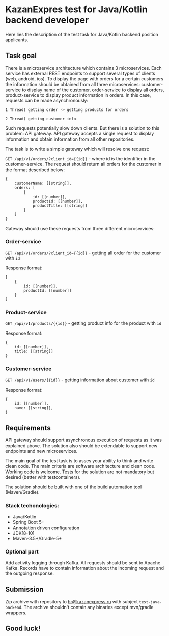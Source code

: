 # KazanExpres test for Java/Kotlin backend developer
Here lies the description of the test task for Java/Kotlin backend position applicants.
## Task goal
There is a microservice architecture which contains 3 microservices. Each service has external REST endpoints to support several types of clients (web, android, ios). To display the page with orders for a certain customers the information should be obtained from all three microservices: customer-service to display name of the customer, order-service to display all orders, product-service to display product information in orders. In this case, requests can be made asynchronously:

`1 Thread) getting order -> getting products for orders`

`2 Thread) getting customer info`

Such requests potentially slow down clients. But there is a solution to this problem: API gateway. API gateway accepts a single request to display information and obtain information from all other repositories. 

The task is to write a simple gateway which will resolve one request:

`GET /api/v1/orders/?client_id={{id}}` - where id is the identifier in the customer-service. The request should return all orders for the customer in the format described below:
```
{
	customerName: [[string]],
	orders: [
		{
			id: [[number]],
			productId: [[number]],
			productTitle: [[string]]
		}
	]
}
```

Gateway should use these requests from three different microservices:

### Order-service

`GET /api/v1/orders/?client_id={{id}}` - getting all order for the customer with `id`

Response format: 
```
[
	{
		id: [[number]],
		productId: [[number]]
	}
]
```

### Product-service

`GET /api/v1/products/{{id}}` - getting product info for the product with `id`

Response format:
```
{
	id: [[number]],
	title: [[string]]
}
```

### Customer-service

`GET /api/v1/users/{{id}}` - getting information about customer with `id`

Response format:
```
{
	id: [[number]],
	name: [[string]],
}
```

## Requirements

API gateway should support asynchronous execution of requests as it was explained above. The solution also should be extendable to support new endpoints and new microservices.

The main goal of the test task is to asses your ability to think and write clean code. The main criteria are software architecture and clean code. Working code is welcome. Tests for the solution are not mandatory but desired (better with testcontainers).

The solution should be built with one of the build automation tool (Maven/Gradle).

### Stack techonologies:
* Java/Kotlin
* Spring Boot 5+
* Annotation driven configuration
* JDK[8-10]
* Maven-3.5+/Gradle-5+

### Optional part
Add activity logging through Kafka. All requests should be sent to Apache Kafka. Records have to contain information about the incoming request and the outgoing response.

## Submission
Zip archive with repository to hr@kazanexpress.ru with subject `test-java-backend`. The archive shouldn't contain any binaries except mvn/gradle wrappers.
## Good luck!
